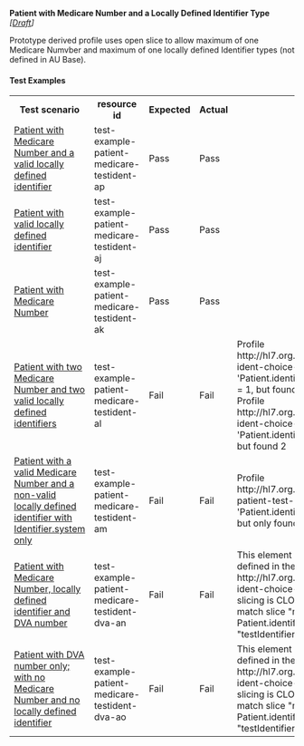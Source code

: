 **Patient with Medicare Number and a Locally Defined Identifier Type** *[[Draft](http://hl7.org/fhir/r4/valueset-publication-status.html)]*

Prototype derived profile uses open slice to allow maximum of one Medicare Numvber and maximum of one locally defined Identifier types (not defined in AU Base).

#### Test Examples

<table class="list" style="width:100%">
    <colgroup>
       <col span="1" style="width: 19%;"/>
       <col span="1" style="width: 25%;"/>
       <col span="1" style="width: 10%;"/>
       <col span="1" style="width: 10%;"/>
       <col span="1" style="width: 20%;"/>
    </colgroup>
	<tbody>
      <tr>
        <th>Test scenario</th>
        <th>resource id</th>
        <th>Expected</th>
        <th>Actual</th>
		<th>Notes</th>
      </tr>
      <tr>
        <td><a href="Patient-test-example-patient-medicare-testident-ap.html">Patient with Medicare Number and a valid locally defined identifier</a></td>
        <td>test-example-patient-medicare-testident-ap</td>
        <td>Pass</td>
        <td>Pass</td>
        <td></td>
      </tr>
      <tr>
        <td><a href="Patient-test-example-patient-medicare-testident-aj.html">Patient with valid locally defined identifier</a></td>
        <td>test-example-patient-medicare-testident-aj</td>
        <td>Pass</td>
        <td>Pass</td>
        <td></td>
      </tr>
      <tr>
        <td><a href="Patient-test-example-patient-medicare-testident-ak.html">Patient with Medicare Number</a></td>
        <td>test-example-patient-medicare-testident-ak</td>
        <td>Pass</td>
        <td>Pass</td>
        <td></td>
      </tr>
      <tr>
        <td><a href="Patient-test-example-patient-medicare-testident-al.html">Patient with two Medicare Number and two valid locally defined identifiers</a></td>
        <td>test-example-patient-medicare-testident-al</td>
        <td>Fail</td>
        <td>Fail</td>
        <td>Profile http://hl7.org.au/fhir/StructureDefinition/patient-ident-choice-ihi-testident, Element 'Patient.identifier[medicareNumber]': max allowed = 1, but found 2</br>	Profile http://hl7.org.au/fhir/StructureDefinition/patient-ident-choice-ihi-testident, Element 'Patient.identifier[testIdentifier]': max allowed = 1, but found 2</td>
      </tr>
      <tr>
        <td><a href="Patient-test-example-patient-medicare-testident-am.html">Patient with a valid Medicare Number and a non-valid locally defined identifier with Identifier.system only</a></td>
        <td>test-example-patient-medicare-testident-am</td>
        <td>Fail</td>
        <td>Fail</td>
        <td>Profile http://hl7.org.au/fhir/StructureDefinition/identifier-patient-test-ident, Element 'Patient.identifier[1].value': minimum required = 1, but only found 0</td>
      </tr>
      <tr>
        <td><a href="Patient-test-example-patient-medicare-testident-dva-an.html">Patient with Medicare Number, locally defined identifier and DVA number</a></td>
        <td>test-example-patient-medicare-testident-dva-an</td>
        <td>Fail</td>
        <td>Fail</td>
        <td>This element does not match any known slice defined in the profile http://hl7.org.au/fhir/StructureDefinition/patient-ident-choice-med-testident-closedslice and slicing is CLOSED: Patient.identifier[2]: Does not match slice "medicareNumber", Patient.identifier[2]: Does not match slice "testIdentifier"</td>
      </tr>
      <tr>
        <td><a href="Patient-test-example-patient-medicare-testident-dva-ao.html">Patient with DVA number only; with no Medicare Number and no locally defined identifier</a></td>
        <td>test-example-patient-medicare-testident-dva-ao</td>
        <td>Fail</td>
        <td>Fail</td>
        <td>This element does not match any known slice defined in the profile http://hl7.org.au/fhir/StructureDefinition/patient-ident-choice-med-testident-closedslice and slicing is CLOSED: Patient.identifier[0]: Does not match slice "medicareNumber", Patient.identifier[0]: Does not match slice "testIdentifier"</td>
      </tr>
     </tbody>
</table>